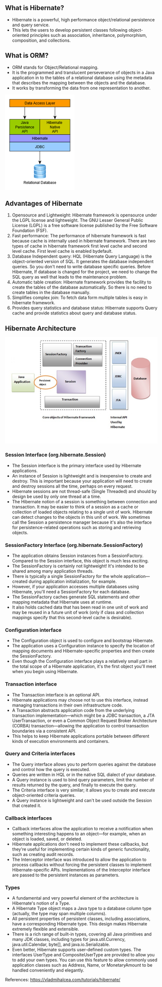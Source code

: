 
## What is Hibernate?

- Hibernate is a powerful, high performance object/relational persistence and query service.
- This lets the users to develop persistent classes following object-oriented principles such as association, inheritance, polymorphism, composition, and collections.

## What is ORM?

- ORM stands for Object/Relational mapping. 
- It is the programmed and translucent perseverance of objects in a Java application in to the tables of a relational database using the metadata that describes the mapping between the objects and the database.
- It works by transforming the data from one representation to another.

![Image](https://github.com/avineeth/gyan/blob/master/img/hibernate_data_access_layers.png?raw=true)

## Advantages of Hibernate

1. Opensource and Lightweight: Hibernate framework is opensource under the LGPL license and lightweight. The GNU Lesser General Public License (LGPL) is a free software license published by the Free Software Foundation (FSF).
2. Fast performance: The performance of hibernate framework is fast because cache is internally used in hibernate framework. There are two types of cache in hibernate framework first level cache and second level cache. First level cache is enabled bydefault.
3. Database Independent query: HQL (Hibernate Query Language) is the object-oriented version of SQL. It generates the database independent queries. So you don't need to write database specific queries. Before Hibernate, If database is changed for the project, we need to change the SQL query as well that leads to the maintenance problem.
4. Automatic table creation: Hibernate framework provides the facility to create the tables of the database automatically. So there is no need to create tables in the database manually.
5. Simplifies complex join: To fetch data form multiple tables is easy in hibernate framework.
6. Provides query statistics and database status: Hibernate supports Query cache and provide statistics about query and database status.


## Hibernate Architecture

![Image](https://github.com/avineeth/gyan/blob/master/img/hibernate-architecture.jpg?raw=true)

### Session Interface (org.hibernate.Session)
- The Session interface is the primary interface used by Hibernate applications.
- An instance of Session is lightweight and is inexpensive to create and destroy. This is important because your application will need to create and destroy sessions all the time, perhaps on every request.
- Hibernate sessions are not thread-safe (Single Threaded) and should by design be used by only one thread at a time.
- The Hibernate notion of a session is something between connection and transaction. It may be easier to think of a session as a cache or collection of loaded objects relating to a single unit of work. Hibernate can detect changes to the objects in this unit of work. We sometimes call the Session a persistence manager because it's also the interface for persistence-related operations such as storing and retrieving objects.


### SessionFactory Interface  (org.hibernate.SessionFactory)
- The application obtains Session instances from a SessionFactory. Compared to the Session interface, this object is much less exciting.
- The SessionFactory is certainly not lightweight! It's intended to be shared among many application threads. 
- There is typically a single SessionFactory for the whole application—created during application initialization, for example. 
- However, if your application accesses multiple databases using Hibernate, you'll need a SessionFactory for each database.
- The SessionFactory caches generate SQL statements and other mapping metadata that Hibernate uses at runtime.
- It also holds cached data that has been read in one unit of work and may be reused in a future unit of work (only if class and collection mappings specify that this second-level cache is desirable).

### Configuration interface
- The Configuration object is used to configure and bootstrap Hibernate.
- The application uses a Configuration instance to specify the location of mapping documents and Hibernate-specific properties and then create the SessionFactory.
- Even though the Configuration interface plays a relatively small part in the total scope of a Hibernate application, it's the first object you'll meet when you begin using Hibernate.


### Transaction interface
- The Transaction interface is an optional API.
- Hibernate applications may choose not to use this interface, instead managing transactions in their own infrastructure code.
- A Transaction abstracts application code from the underlying transaction implementation—which might be a JDBC transaction, a JTA UserTransaction, or even a Common Object Request Broker Architecture (CORBA) transaction—allowing the application to control transaction boundaries via a consistent API. 
- This helps to keep Hibernate applications portable between different kinds of execution environments and containers.


### Query and Criteria interfaces
- The Query interface allows you to perform queries against the database and control how the query is executed. 
- Queries are written in HQL or in the native SQL dialect of your database.
- A Query instance is used to bind query parameters, limit the number of results returned by the query, and finally to execute the query.
- The Criteria interface is very similar; it allows you to create and execute object-oriented criteria queries.
- A Query instance is lightweight and can't be used outside the Session that created it.

### Callback interfaces
- Callback interfaces allow the application to receive a notification when something interesting happens to an object—for example, when an object is loaded, saved, or deleted.
- Hibernate applications don't need to implement these callbacks, but they're useful for implementing certain kinds of generic functionality, such as creating audit records.
- The Interceptor interface was introduced to allow the application to process callbacks without forcing the persistent classes to implement Hibernate-specific APIs. Implementations of the Interceptor interface are passed to the persistent instances as parameters.

### Types
- A fundamental and very powerful element of the architecture is Hibernate's notion of a Type.
- A Hibernate Type object maps a Java type to a database column type (actually, the type may span multiple columns). 
- All persistent properties of persistent classes, including associations, have a corresponding Hibernate type. This design makes Hibernate extremely flexible and extensible.
- There is a rich range of built-in types, covering all Java primitives and many JDK classes, including types for java.util.Currency, java.util.Calendar, byte[], and java.io.Serializable.
- Even better, Hibernate supports user-defined custom types. The interfaces UserType and CompositeUserType are provided to allow you to add your own types. You can use this feature to allow commonly used application classes such as Address, Name, or MonetaryAmount to be handled conveniently and elegantly. 



References:
https://vladmihalcea.com/tutorials/hibernate/
